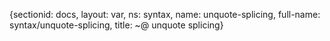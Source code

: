 {sectionid: docs, layout: var, ns: syntax, name: unquote-splicing, full-name: syntax/unquote-splicing,
  title: ~@ unquote splicing}
